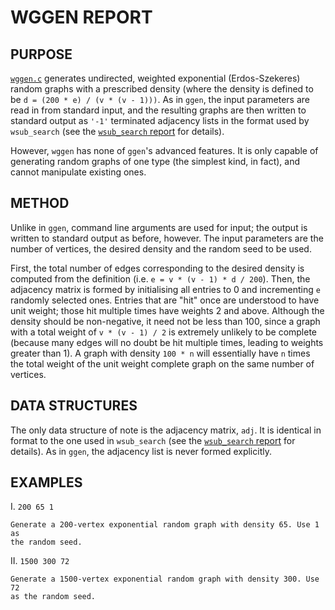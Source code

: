 # WGGEN REPORT

## PURPOSE
[`wggen.c`](https://github.com/vglazer/USRA/blob/master/subgraph_finding/src/wggen.c) 
generates undirected, weighted exponential (Erdos-Szekeres) random 
graphs with a prescribed density (where the density is defined to be 
`d = (200 * e) / (v * (v - 1)))`. As in `ggen`, the input parameters are read in from 
standard input, and the resulting graphs are then written to standard output 
as `'-1'` terminated adjacency lists in the format used by `wsub_search` 
(see the [`wsub_search` report](https://github.com/vglazer/USRA/blob/master/subgraph_finding/doc/wsub_search.md) for details). 

However, `wggen` has none of `ggen`'s advanced features. It is only capable of generating random graphs of one type (the 
simplest kind, in fact), and cannot manipulate existing ones.

## METHOD
Unlike in `ggen`, command line arguments are used for input; the output 
is written to standard output as before, however. The input parameters are 
the number of vertices, the desired density and the random seed to be used. 

First, the total number of edges corresponding to the desired density is 
computed from the definition (i.e. `e = v * (v - 1) * d / 200`). Then, the 
adjacency matrix is formed by initialising all entries to 0 and incrementing 
`e` randomly selected ones. Entries that are "hit" once are understood to have
unit weight; those hit multiple times have weights 2 and above. Although the 
density should be non-negative, it need not be less than 100, since a graph
with a total weight of `v * (v - 1) / 2` is extremely unlikely to be complete
(because many edges will no doubt be hit multiple times, leading to weights 
greater than 1). A graph with density `100 * n` will essentially have `n` times the
total weight of the unit weight complete graph on the same number of vertices.

## DATA STRUCTURES
The only data structure of note is the adjacency matrix, `adj`. It is identical
in format to the one used in `wsub_search` (see the 
[`wsub_search` report](https://github.com/vglazer/USRA/blob/master/subgraph_finding/src/wsub_search.c) 
for details). As in `ggen`, the adjacency list is never formed explicitly. 
 
## EXAMPLES
I.  `200 65 1`
 
    Generate a 200-vertex exponential random graph with density 65. Use 1 as 
    the random seed.

II. `1500 300 72`

    Generate a 1500-vertex exponential random graph with density 300. Use 72 
    as the random seed.

